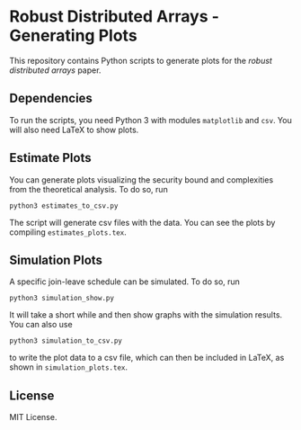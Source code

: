 # Robust Distributed Arrays - Generating Plots

This repository contains Python scripts to generate plots for the *robust distributed arrays* paper.

## Dependencies
To run the scripts, you need Python 3 with modules `matplotlib` and `csv`. You will also need LaTeX to show plots.

## Estimate Plots
You can generate plots visualizing the security bound and complexities from the theoretical analysis.
To do so, run
```
python3 estimates_to_csv.py
```
The script will generate csv files with the data.
You can see the plots by compiling `estimates_plots.tex`.

## Simulation Plots
A specific join-leave schedule can be simulated. To do so, run
```
python3 simulation_show.py
```
It will take a short while and then show graphs with the simulation results.
You can also use
```
python3 simulation_to_csv.py
```
to write the plot data to a csv file, which can then be included in LaTeX, as shown in `simulation_plots.tex`.

## License
MIT License.
